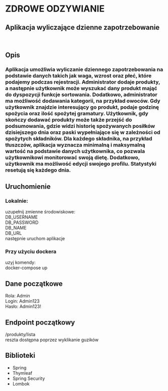# ZDROWE ODZYWIANIE
## Aplikacja wyliczające dzienne zapotrzebowanie
<br>

## Opis
### Aplikacja umożliwia wyliczanie dziennego zapotrzebowania na podstawie danych takich jak waga, wzrost oraz płeć, które podajemy podczas rejestracji. Administrator dodaje produkty, a następnie użytkownik może wyszukać dany produkt mająć do dyspozycji funkcje sortowania. Dodatkowo, administrator ma możliwość dodawania kategorii, na przykład owoców. Gdy użytkownik znajdzie interesujący go produkt, podaje godzinę spożycia oraz ilość spożytej gramatury. Użytkownik, gdy skończy dodawać produkty może także przejść do podsumowania, gdzie widzi historię spożywanych posiłków dzisiejszego dnia oraz paski wypełniające się w zależności od spożytych składników. Dla każdego składnika, na przykład tłuszczów, aplikacja wyznacza minimalną i maksymalną wartość na podstawie danych użytkownika, co pozwala użytkownikowi monitorować swoją dietę. Dodatkowo, użytkownik ma możliwość edycji swojego profilu. Statystyki resetują się każdego dnia.

## Uruchomienie
### Lokalnie:
uzupełnij zmienne środowiskowe: <br>
DB_USERNAME<br>
DB_PASSWORD<br>
DB_NAME<br>
DB_URL<br>
następnie uruchom aplikacje

### Przy użyciu dockera
uzyj komendy:<br> docker-compose up

## Dane początkowe
Rola: Admin <br>
Login: Admin123 <br>
Hasło: Admin123! <br>

## Endpoint początkowy
/produkty/lista <br>
reszta dostępna poprzez wyklikanie guzików

## Biblioteki
- Spring
- Thymleaf
- Spring Security
- Lombok